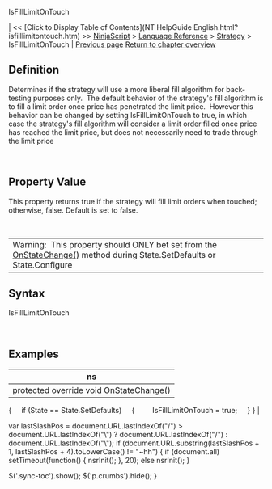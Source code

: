 ﻿










 


IsFillLimitOnTouch







| &lt;&lt; [Click to Display Table of Contents](NT HelpGuide English.html?isfilllimitontouch.htm) &gt;&gt;
 [NinjaScript](ninjascript.htm) &gt; [Language Reference](language_reference_wip.htm) &gt; [Strategy](strategy.htm) &gt;
IsFillLimitOnTouch | [Previous page](isexitonsessionclosestrategy.htm)
[Return to chapter overview](strategy.htm)










Definition
----------


Determines if the strategy will use a more liberal fill algorithm for back-testing purposes only.  The default behavior of the strategy's fill algorithm is to fill a limit order once price has penetrated the limit price.  However this behavior can be changed by setting IsFillLimitOnTouch to true, in which case the strategy's fill algorithm will consider a limit order filled once price has reached the limit price, but does not necessarily need to trade through the limit price


 


Property Value
--------------


This property returns true if the strategy will fill limit orders when touched; otherwise, false. Default is set to false.


 




|  |
| --- |
| Warning:  This property should ONLY bet set from the [OnStateChange()](onstatechange.htm) method during State.SetDefaults or State.Configure |




Syntax
------


IsFillLimitOnTouch


 



Examples
--------




| ns |
| --- |
| protected override void OnStateChange()
{
     if (State == State.SetDefaults)
     {
         IsFillLimitOnTouch = true;
     }
} |






 
 var lastSlashPos = document.URL.lastIndexOf("/") &gt; document.URL.lastIndexOf("\\") ? document.URL.lastIndexOf("/") : document.URL.lastIndexOf("\\");
 if (document.URL.substring(lastSlashPos + 1, lastSlashPos + 4).toLowerCase() != "~hh") {
 if (document.all) setTimeout(function() {
 nsrInit();
 }, 20);
 else nsrInit();
 }
 
 
 $('.sync-toc').show();
 $('p.crumbs').hide();
 }
 
 
 



